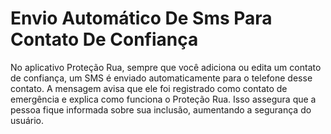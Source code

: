# Envio Automático De Sms Para Contato De Confiança

No aplicativo Proteção Rua, sempre que você adiciona ou edita um contato de confiança, um SMS é enviado automaticamente para o telefone desse contato. A mensagem avisa que ele foi registrado como contato de emergência e explica como funciona o Proteção Rua. Isso assegura que a pessoa fique informada sobre sua inclusão, aumentando a segurança do usuário.
